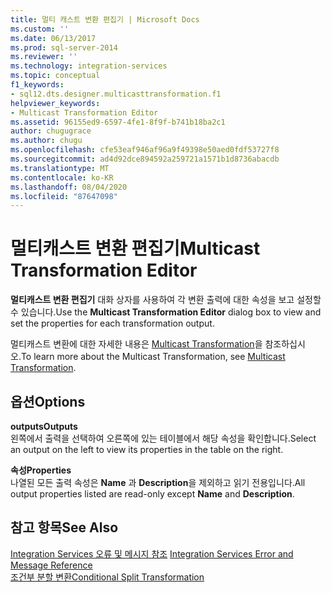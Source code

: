 ```yaml
---
title: 멀티 캐스트 변환 편집기 | Microsoft Docs
ms.custom: ''
ms.date: 06/13/2017
ms.prod: sql-server-2014
ms.reviewer: ''
ms.technology: integration-services
ms.topic: conceptual
f1_keywords:
- sql12.dts.designer.multicasttransformation.f1
helpviewer_keywords:
- Multicast Transformation Editor
ms.assetid: 96155ed9-6597-4fe1-8f9f-b741b18ba2c1
author: chugugrace
ms.author: chugu
ms.openlocfilehash: cfe53eaf946af96a9f49398e50aed0fdf53727f8
ms.sourcegitcommit: ad4d92dce894592a259721a1571b1d8736abacdb
ms.translationtype: MT
ms.contentlocale: ko-KR
ms.lasthandoff: 08/04/2020
ms.locfileid: "87647098"
---
```

# <a name="multicast-transformation-editor"></a><span data-ttu-id="6c088-102">멀티캐스트 변환 편집기</span><span class="sxs-lookup"><span data-stu-id="6c088-102">Multicast Transformation Editor</span></span>
  <span data-ttu-id="6c088-103">**멀티캐스트 변환 편집기** 대화 상자를 사용하여 각 변환 출력에 대한 속성을 보고 설정할 수 있습니다.</span><span class="sxs-lookup"><span data-stu-id="6c088-103">Use the **Multicast Transformation Editor** dialog box to view and set the properties for each transformation output.</span></span>  
  
 <span data-ttu-id="6c088-104">멀티캐스트 변환에 대한 자세한 내용은 [Multicast Transformation](data-flow/transformations/multicast-transformation.md)을 참조하십시오.</span><span class="sxs-lookup"><span data-stu-id="6c088-104">To learn more about the Multicast Transformation, see [Multicast Transformation](data-flow/transformations/multicast-transformation.md).</span></span>  
  
## <a name="options"></a><span data-ttu-id="6c088-105">옵션</span><span class="sxs-lookup"><span data-stu-id="6c088-105">Options</span></span>  
 <span data-ttu-id="6c088-106">**outputs**</span><span class="sxs-lookup"><span data-stu-id="6c088-106">**Outputs**</span></span>  
 <span data-ttu-id="6c088-107">왼쪽에서 출력을 선택하여 오른쪽에 있는 테이블에서 해당 속성을 확인합니다.</span><span class="sxs-lookup"><span data-stu-id="6c088-107">Select an output on the left to view its properties in the table on the right.</span></span>  
  
 <span data-ttu-id="6c088-108">**속성**</span><span class="sxs-lookup"><span data-stu-id="6c088-108">**Properties**</span></span>  
 <span data-ttu-id="6c088-109">나열된 모든 출력 속성은 **Name** 과 **Description**을 제외하고 읽기 전용입니다.</span><span class="sxs-lookup"><span data-stu-id="6c088-109">All output properties listed are read-only except **Name** and **Description**.</span></span>  
  
## <a name="see-also"></a><span data-ttu-id="6c088-110">참고 항목</span><span class="sxs-lookup"><span data-stu-id="6c088-110">See Also</span></span>  
 <span data-ttu-id="6c088-111">[Integration Services 오류 및 메시지 참조](../../2014/integration-services/integration-services-error-and-message-reference.md) </span><span class="sxs-lookup"><span data-stu-id="6c088-111">[Integration Services Error and Message Reference](../../2014/integration-services/integration-services-error-and-message-reference.md) </span></span>  
 [<span data-ttu-id="6c088-112">조건부 분할 변환</span><span class="sxs-lookup"><span data-stu-id="6c088-112">Conditional Split Transformation</span></span>](data-flow/transformations/conditional-split-transformation.md)  
  
  
